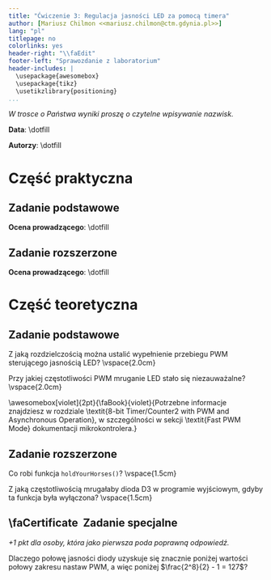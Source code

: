 ```yaml
---
title: "Ćwiczenie 3: Regulacja jasności LED za pomocą timera"
author: [Mariusz Chilmon <<mariusz.chilmon@ctm.gdynia.pl>>]
lang: "pl"
titlepage: no
colorlinks: yes
header-right: "\\faEdit"
footer-left: "Sprawozdanie z laboratorium"
header-includes: |
  \usepackage{awesomebox}
  \usepackage{tikz}
  \usetikzlibrary{positioning}
...
```


_W trosce o Państwa wyniki proszę o czytelne wpisywanie nazwisk._

**Data**: \dotfill

**Autorzy**: \dotfill

# Część praktyczna

## Zadanie podstawowe

**Ocena prowadzącego**: \dotfill

## Zadanie rozszerzone

**Ocena prowadzącego**: \dotfill

# Część teoretyczna

## Zadanie podstawowe

Z jaką rozdzielczością można ustalić wypełnienie przebiegu PWM sterującego jasnością LED?
\vspace{2.0cm}

Przy jakiej częstotliwości PWM mruganie LED stało się niezauważalne?
\vspace{2.0cm}

\awesomebox[violet]{2pt}{\faBook}{violet}{Potrzebne informacje znajdziesz w rozdziale \textit{8-bit Timer/Counter2 with PWM and Asynchronous Operation}, w szczególności w sekcji \textit{Fast PWM Mode} dokumentacji mikrokontrolera.}

## Zadanie rozszerzone

Co robi funkcja `holdYourHorses()`?
\vspace{1.5cm}

Z jaką częstotliwością mrugałaby dioda D3 w programie wyjściowym, gdyby ta funkcja była wyłączona?
\vspace{1.5cm}

## \faCertificate&nbsp; Zadanie specjalne

_+1 pkt dla osoby, która jako pierwsza poda poprawną odpowiedź._

Dlaczego połowę jasności diody uzyskuje się znacznie poniżej wartości połowy zakresu nastaw PWM, a&nbsp;więc poniżej $\frac{2^8}{2} - 1 = 127$?
